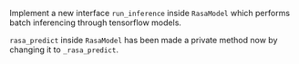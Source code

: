 Implement a new interface `run_inference` inside `RasaModel` which performs batch inferencing through tensorflow models.

`rasa_predict` inside `RasaModel` has been made a private method now by changing it to `_rasa_predict`.